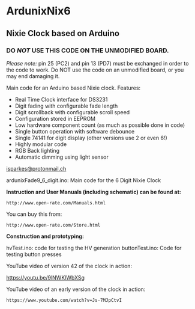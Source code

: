 # ArdunixNix6
## Nixie Clock based on Arduino

### DO _NOT_ USE THIS CODE ON THE UNMODIFIED BOARD.

_Please note:_ pin 25 (PC2) and pin 13 (PD7) must be exchanged in order to the code to work. Do NOT use the code on an unmodified board, or you may end damaging it.

Main code for an Arduino based Nixie clock. Features:                          
  - Real Time Clock interface for DS3231                                        
  - Digit fading with configurable fade length                                  
  - Digit scrollback with configurable scroll speed                             
  - Configuration stored in EEPROM                                              
  - Low hardware component count (as much as possible done in code)             
  - Single button operation with software debounce                              
  - Single 74141 for digit display (other versions use 2 or even 6!)            
  - Highly modular code                                                         
  - RGB Back lighting                                                           
  - Automatic dimming using light sensor                                        
                                                                                
  isparkes@protonmail.ch                                                        
                                                                                

ardunixFade9_6_digit.ino: Main code for the 6 Digit Nixie Clock<br>

**Instruction and User Manuals (including schematic) can be found at:**

    http://www.open-rate.com/Manuals.html

You can buy this from:

    http://www.open-rate.com/Store.html

**Construction and prototyping:** 

hvTest.ino: code for testing the HV generation
buttonTest.ino: Code for testing button presses

YouTube video of version 42 of the clock in action:

https://youtu.be/9lNWKlWbXSg

YouTube video of an early version of the clock in action:

    https://www.youtube.com/watch?v=Js-7MJpCtvI

